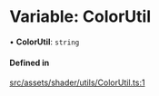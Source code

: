 # Variable: ColorUtil

• **ColorUtil**: `string`

#### Defined in

[src/assets/shader/utils/ColorUtil.ts:1](https://github.com/Orillusion/orillusion/blob/main/src/assets/shader/utils/ColorUtil.ts#L1)

